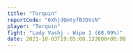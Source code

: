 ```yaml
---
title: "Torquin"
reportCode: "6XhjdQmtyfBJDVzN"
player: "Torquin"
fight: "Lady Vashj - Wipe 1 (68.99%)"
date: 2021-10-03T19:05:08.133000+00:00
---
```

